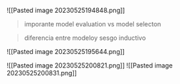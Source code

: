 ![[Pasted image 20230525194848.png]]

> imporante model evaluation vs model selecton

> diferencia entre modeloy sesgo inductivo

![[Pasted image 20230525195644.png]]

![[Pasted image 20230525200821.png]]
![[Pasted image 20230525200831.png]]